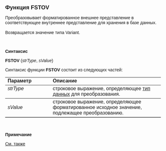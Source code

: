 ﻿<html>
<head>
<title>FSTOV</title>
</head>

<body>

<p><strong><font size="4" face="Arial">Функция FSTOV</font></strong></p>

<p><font face="Arial">Преобразовывает форматированное внешнее 
представление в соответствующее внутреннее представление для хранения в базе 
данных. <br>
<br>
Возвращается значение типа Variant.</font></p>

<p class="label">&nbsp;</p>

<p class="label"><font face="Arial"><b>Синтаксис</b></font></p>

<p><font face="Arial"><strong>FSTOV </strong>(<em>strType</em>, <em>
sValue</em>)<br>
</font></p>

<p><font face="Arial">Синтаксис функции <strong>FSTOV</strong>
состоит из следующих частей:</font></p>

<table border="1" cellPadding="5" cols="2" frame="below" rules="rows">
<TBODY>
  <tr vAlign="top">
    <td class="label" width="29%"><font face="Arial"><b>Параметр</b></font></td>
    <td class="label" width="71%"><font face="Arial"><strong>Описание</strong></font></td>
  </tr>
  <tr vAlign="top">
    <td width="29%"><em><font face="Arial">strType</font></em></td>
    <td width="71%"><font face="Arial">строковое выражение, 
	определяющее <a href="../../../types.html">тип данных</a> для преобразования. </font></td>
  </tr>
  <tr>
    <td width="29%"><em><font face="Arial">sValue</font></em></td>
    <td width="71%"><font face="Arial">строковое выражение, 
	определяющее форматированное исходное значение, подлежащее преобразованию.</font></td>
  </tr>
</TBODY>
</table>

<p class="label">&nbsp;</p>

<p class="label"><font face="Arial"><b>Примечание</b></font></p>

<p class="label"><a href="../../../functions.html"><font face="Arial">
См. также</font></a></p>
</body>
</html>
